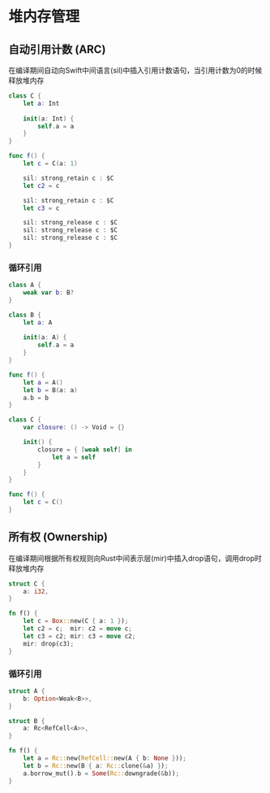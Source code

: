 # 堆内存管理

## 自动引用计数 (ARC)

在编译期间自动向Swift中间语言(sil)中插入引用计数语句，当引用计数为0的时候释放堆内存

```swift
class C {
    let a: Int
    
    init(a: Int) {
        self.a = a
    }
}

func f() {
    let c = C(a: 1)

    sil: strong_retain c : $C
    let c2 = c

    sil: strong_retain c : $C
    let c3 = c

    sil: strong_release c : $C
    sil: strong_release c : $C
    sil: strong_release c : $C
}
```

### 循环引用

```swift
class A {
    weak var b: B?
}

class B {
    let a: A
    
    init(a: A) {
        self.a = a
    }
}

func f() {
    let a = A()
    let b = B(a: a)
    a.b = b
}
```

```swift
class C {
    var closure: () -> Void = {}

    init() {
        closure = { [weak self] in
            let a = self
        }
    }
}

func f() {
    let c = C()
}
```

## 所有权 (Ownership)

在编译期间根据所有权规则向Rust中间表示层(mir)中插入drop语句，调用drop时释放堆内存

```rust
struct C {
    a: i32,
}

fn f() {
    let c = Box::new(C { a: 1 });
    let c2 = c;  mir: c2 = move c;
    let c3 = c2; mir: c3 = move c2;
    mir: drop(c3);
}
```

### 循环引用

```rust
struct A {
    b: Option<Weak<B>>,
}

struct B {
    a: Rc<RefCell<A>>,
}

fn f() {
    let a = Rc::new(RefCell::new(A { b: None }));
    let b = Rc::new(B { a: Rc::clone(&a) });
    a.borrow_mut().b = Some(Rc::downgrade(&b));
}
```

